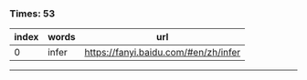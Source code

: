 ### Times: 53
| index | words | url |
| ------------ | ------------ | ------------ |
| 0| infer | https://fanyi.baidu.com/#en/zh/infer |




------------
